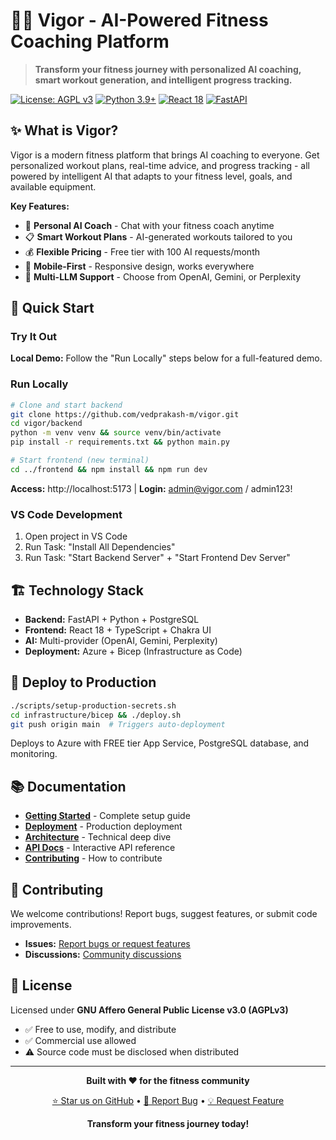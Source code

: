 # 🏋️‍♂️ Vigor - AI-Powered Fitness Coaching Platform

> **Transform your fitness journey with personalized AI coaching, smart workout generation, and intelligent progress tracking.**

[![License: AGPL v3](https://img.shields.io/badge/License-AGPL%20v3-blue.svg)](https://www.gnu.org/licenses/agpl-3.0)
[![Python 3.9+](https://img.shields.io/badge/python-3.9+-blue.svg)](https://www.python.org/downloads/)
[![React 18](https://img.shields.io/badge/react-18+-blue.svg)](https://reactjs.org/)
[![FastAPI](https://img.shields.io/badge/FastAPI-0.104+-green.svg)](https://fastapi.tiangolo.com/)

## ✨ What is Vigor?

Vigor is a modern fitness platform that brings AI coaching to everyone. Get personalized workout plans, real-time advice, and progress tracking - all powered by intelligent AI that adapts to your fitness level, goals, and available equipment.

**Key Features:**

- 🤖 **Personal AI Coach** - Chat with your fitness coach anytime
- 📋 **Smart Workout Plans** - AI-generated workouts tailored to you
- 💰 **Flexible Pricing** - Free tier with 100 AI requests/month
- 📱 **Mobile-First** - Responsive design, works everywhere
- 🔧 **Multi-LLM Support** - Choose from OpenAI, Gemini, or Perplexity

## 🚀 Quick Start

### Try It Out

**Local Demo:** Follow the "Run Locally" steps below for a full-featured demo.

### Run Locally

```bash
# Clone and start backend
git clone https://github.com/vedprakash-m/vigor.git
cd vigor/backend
python -m venv venv && source venv/bin/activate
pip install -r requirements.txt && python main.py

# Start frontend (new terminal)
cd ../frontend && npm install && npm run dev
```

**Access:** http://localhost:5173 | **Login:** admin@vigor.com / admin123!

### VS Code Development

1. Open project in VS Code
2. Run Task: "Install All Dependencies"
3. Run Task: "Start Backend Server" + "Start Frontend Dev Server"

## 🏗️ Technology Stack

- **Backend:** FastAPI + Python + PostgreSQL
- **Frontend:** React 18 + TypeScript + Chakra UI
- **AI:** Multi-provider (OpenAI, Gemini, Perplexity)
- **Deployment:** Azure + Bicep (Infrastructure as Code)

## 🚀 Deploy to Production

```bash
./scripts/setup-production-secrets.sh
cd infrastructure/bicep && ./deploy.sh
git push origin main  # Triggers auto-deployment
```

Deploys to Azure with FREE tier App Service, PostgreSQL database, and monitoring.

## 📚 Documentation

- **[Getting Started](docs/getting-started.md)** - Complete setup guide
- **[Deployment](docs/deployment.md)** - Production deployment
- **[Architecture](docs/architecture.md)** - Technical deep dive
- **[API Docs](http://localhost:8001/docs)** - Interactive API reference
- **[Contributing](docs/CONTRIBUTING.md)** - How to contribute

## 🤝 Contributing

We welcome contributions! Report bugs, suggest features, or submit code improvements.

- **Issues:** [Report bugs or request features](https://github.com/vedprakash-m/vigor/issues)
- **Discussions:** [Community discussions](https://github.com/vedprakash-m/vigor/discussions)

## 📄 License

Licensed under **GNU Affero General Public License v3.0 (AGPLv3)**

- ✅ Free to use, modify, and distribute
- ✅ Commercial use allowed
- ⚠️ Source code must be disclosed when distributed

---

<div align="center">

**Built with ❤️ for the fitness community**

[⭐ Star us on GitHub](https://github.com/vedprakash-m/vigor) • [🐛 Report Bug](https://github.com/vedprakash-m/vigor/issues) • [💡 Request Feature](https://github.com/vedprakash-m/vigor/issues)

**Transform your fitness journey today!**

</div>
